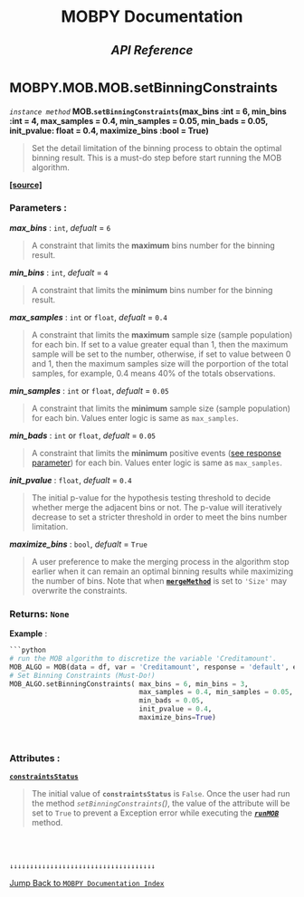 <h1><strong><p align = center> MOBPY Documentation </p></strong></h1>

<h2><p  align=center><strong style = 'font-style:italic'>API Reference</strong></p></h2>

<h1><span style = 'font-size:smaller'> MOBPY.MOB.MOB.setBinningConstraints </span></h1>

_`instance method`_ **MOB.`setBinningConstraints`(max_bins :int = 6, min_bins :int = 4, max_samples = 0.4, min_samples = 0.05, min_bads = 0.05, init_pvalue: float = 0.4, maximize_bins :bool = True)**

> Set the detail limitation of the binning process to obtain the optimal binning result. This is a must-do step before start running the MOB algorithm.


[**[source]**](https://github.com/ChenTaHung/Monotonic-Optimal-Binning/blob/main/src/MOBPY/MOB.py#L160-L168)

### **Parameters** : <br>

__*max_bins*__ : `int`, _defualt_ = `6`

> A constraint that limits the **maximum** bins number for the binning result.

__*min_bins*__ : `int`, _defualt_ = `4`

> A constraint that limits the **minimum** bins number for the binning result.

__*max_samples*__ : `int` or `float`, _defualt_ = `0.4`

> A constraint that limits the **maximum** sample size (sample population) for each bin. If set to a value greater equal than 1, then the maximum sample will be set to the number, otherwise, if set to value between 0 and 1, then the maximum samples size will the porportion of the total samples, for example, 0.4 means 40% of the totals observations.

__*min_samples*__ : `int` or `float`, _defualt_ = `0.05`

> A constraint that limits the **minimum** sample size (sample population) for each bin. Values enter logic is same as `max_samples`. 

__*min_bads*__ : `int` or `float`, _defualt_ = `0.05`

> A constraint that limits the **minimum** positive events ([see response parameter](https://github.com/ChenTaHung/Monotonic-Optimal-Binning/tree/main/doc/MOBPY-MOB-MOB.md)) for each bin. Values enter logic is same as `max_samples`. 

__*init_pvalue*__ : `float`, _defualt_ = `0.4`

> The initial p-value for the hypothesis testing threshold to decide whether merge the adjacent bins or not. The p-value will iteratively decrease to set a stricter threshold in order to meet the bins number limitation.

__*maximize_bins*__ : `bool`, _defualt_ = `True`

> A user preference to make the merging process in the algorithm stop earlier when it can remain an optimal binning results while maximizing the number of bins. Note that when [**`mergeMethod`**]() is set to `'Size'` may overwrite the constraints.

### **Returns**: `None`


**Example** :

```python
```python
# run the MOB algorithm to discretize the variable 'Creditamount'.
MOB_ALGO = MOB(data = df, var = 'Creditamount', response = 'default', exclude_value = None) 
# Set Binning Constraints (Must-Do!)
MOB_ALGO.setBinningConstraints( max_bins = 6, min_bins = 3, 
                                max_samples = 0.4, min_samples = 0.05, 
                                min_bads = 0.05, 
                                init_pvalue = 0.4, 
                                maximize_bins=True)
```

<br>

<h3><strong> Attributes : </strong></h3>

[**`constraintsStatus`**](https://github.com/ChenTaHung/Monotonic-Optimal-Binning/blob/main/src/MOBPY/MOB.py#L168)

> The initial value of **`constraintsStatus`** is `False`. Once the user had run the method *`setBinningConstraints`()*, the value of the attribute will be set to `True` to prevent a Exception error while executing the [__*`runMOB`*__](https://github.com/ChenTaHung/Monotonic-Optimal-Binning/tree/main/doc/MOBPY-MOB-MOB-runMOB.md) method.


<br><br>

`↓↓↓↓↓↓↓↓↓↓↓↓↓↓↓↓↓↓↓↓↓↓↓↓↓↓↓↓↓↓↓↓↓↓↓↓`

[Jump Back to `MOBPY Documentation Index`](https://github.com/ChenTaHung/Monotonic-Optimal-Binning/blob/main/doc/MOBPY-API-Ref.md)
